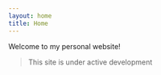 ```yaml
---
layout: home
title: Home
---
```


Welcome to my personal website!
> This site is under active development